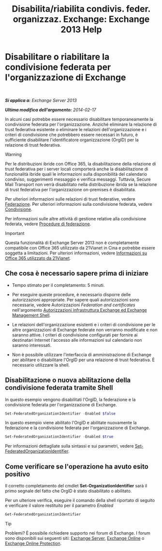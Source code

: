 ﻿---
title: 'Disabilita/riabilita condivis. feder. organizzaz. Exchange: Exchange 2013 Help'
TOCTitle: Disabilitare o riabilitare la condivisione federata per l'organizzazione di Exchange
ms:assetid: d36490d8-0268-47b9-a6d4-e56427f1b02e
ms:mtpsurl: https://technet.microsoft.com/it-it/library/JJ657497(v=EXCHG.150)
ms:contentKeyID: 50481733
ms.date: 05/22/2018
mtps_version: v=EXCHG.150
ms.translationtype: MT
---

# Disabilitare o riabilitare la condivisione federata per l'organizzazione di Exchange

 

_**Si applica a:** Exchange Server 2013_

_**Ultima modifica dell'argomento:** 2014-02-17_

In alcuni casi potrebbe essere necessario disabilitare temporaneamente la condivisione federata per l'organizzazione. Anziché eliminare la relazione di trust federativa esistente o eliminare le relazioni dell'organizzazione e i criteri di condivisione che potrebbero essere necessari in futuro, è sufficiente disabilitare l'identificatore organizzazione (OrgID) per la relazione di trust federativa.


> [!WARNING]
> Per le distribuzioni ibride con Office 365, la disabilitazione della relazione di trust federativa per i server locali comporterà anche la disabilitazione di funzionalità ibride quali le informazioni sulla disponibilità del calendario condiviso, suggerimenti messaggio e verifica messaggi. Tuttavia, Secure Mail Transport non verrà disabilitato nella distribuzione ibrida se la relazione di trust federativa per l'organizzazione on-premises è disabilitata.



Per ulteriori informazioni sulle relazioni di trust federative, vedere [Federazione](federation-exchange-2013-help.md). Per ulteriori informazioni sulla condivisione federata, vedere [Condivisione](sharing-exchange-2013-help.md).

Per informazioni sulle altre attività di gestione relative alla condivisione federata, vedere [Procedure di federazione](federation-procedures-exchange-2013-help.md).


> [!IMPORTANT]
> Questa funzionalità di Exchange Server 2013 non è completamente compatibile con Office 365 utilizzato da 21Vianet in Cina e potrebbe essere soggetta a limitazioni. Per ulteriori informazioni, vedere <A href="https://go.microsoft.com/fwlink/?linkid=313640">Informazioni su Office 365 utilizzato da 21Vianet</A>.



## Che cosa è necessario sapere prima di iniziare

  - Tempo stimato per il completamento: 5 minuti.

  - Per eseguire queste procedure, è necessario disporre delle autorizzazioni appropriate. Per sapere quali autorizzazioni sono necessarie, vedere Autorizzazioni *Federation and certificates* nell'argomento [Autorizzazioni infrastruttura Exchange ed Exchange Management Shell](exchange-and-shell-infrastructure-permissions-exchange-2013-help.md).

  - Le relazioni dell'organizzazione esistenti e i criteri di condivisione per le altre organizzazioni di Exchange federate non verranno modificate e non saranno attive. I criteri di condivisione configurati per fornire ai destinatari Internet l'accesso alle informazioni sul calendario non saranno interessati.

  - Non è possibile utilizzare l'interfaccia di amministrazione di Exchange per abilitare o disabilitare l'OrgID per una relazione di trust federativa. È necessario utilizzare la shell.

## Disabilitazione o nuova abilitazione della condivisione federata tramite Shell

In questo esempio vengono disabilitati l'OrgID, la federazione e la condivisione federata per l'organizzazione di Exchange.

```powershell
Set-FederatedOrganizationIdentifier -Enabled $false
```

In questo esempio viene abilitato l'OrgID e abilitate nuovamente la federazione e la condivisione federata per l'organizzazione di Exchange.

```powershell
Set-FederatedOrganizationIdentifier -Enabled $true
```

Per informazioni dettagliate sulla sintassi e sui parametri, vedere [Set-FederatedOrganizationIdentifier](https://technet.microsoft.com/it-it/library/dd351037\(v=exchg.150\)).

## Come verificare se l'operazione ha avuto esito positivo

Il corretto completamento del cmdlet **Set-OrganizationIdentifier** sarà il primo segnale del fatto che OrgID è stato disabilitato o abilitato.

Per un ulteriore verifica, eseguire il comando della shell riportato di seguito e verificare il valore restituito per il parametro *Enabled*

```powershell
Get-FederatedOrganizationIdentifier
```


> [!TIP]
> Problemi? È possibile richiedere supporto nei forum di Exchange. I forum sono disponibili sui seguenti siti: <A href="https://go.microsoft.com/fwlink/p/?linkid=60612">Exchange Server</A>, <A href="https://go.microsoft.com/fwlink/p/?linkid=267542">Exchange Online</A> o <A href="https://go.microsoft.com/fwlink/p/?linkid=285351">Exchange Online Protection</A>.



